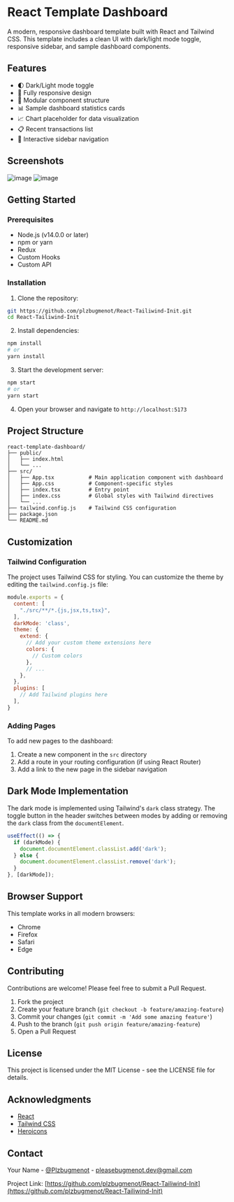 # React Template Dashboard

A modern, responsive dashboard template built with React and Tailwind CSS. This template includes a clean UI with dark/light mode toggle, responsive sidebar, and sample dashboard components.

## Features

- 🌓 Dark/Light mode toggle
- 📱 Fully responsive design
- 🧩 Modular component structure
- 📊 Sample dashboard statistics cards
- 📈 Chart placeholder for data visualization
- 📋 Recent transactions list
- 🔄 Interactive sidebar navigation

## Screenshots

![image](https://github.com/user-attachments/assets/b36ee3b1-03ff-4d6b-95f7-8dd493b2c40f)
![image](https://github.com/user-attachments/assets/6bb9d4de-da8f-490c-9665-5926fe76cfe0)


## Getting Started

### Prerequisites

- Node.js (v14.0.0 or later)
- npm or yarn
- Redux
- Custom Hooks
- Custom API

### Installation

1. Clone the repository:
```bash
git https://github.com/plzbugmenot/React-Tailiwind-Init.git
cd React-Tailiwind-Init
```

2. Install dependencies:
```bash
npm install
# or
yarn install
```

3. Start the development server:
```bash
npm start
# or
yarn start
```

4. Open your browser and navigate to `http://localhost:5173`

## Project Structure

```
react-template-dashboard/
├── public/
│   ├── index.html
│   └── ...
├── src/
│   ├── App.tsx           # Main application component with dashboard
│   ├── App.css           # Component-specific styles
│   ├── index.tsx         # Entry point
│   ├── index.css         # Global styles with Tailwind directives
│   └── ...
├── tailwind.config.js    # Tailwind CSS configuration
├── package.json
└── README.md
```

## Customization

### Tailwind Configuration

The project uses Tailwind CSS for styling. You can customize the theme by editing the `tailwind.config.js` file:

```javascript
module.exports = {
  content: [
    "./src/**/*.{js,jsx,ts,tsx}",
  ],
  darkMode: 'class',
  theme: {
    extend: {
      // Add your custom theme extensions here
      colors: {
        // Custom colors
      },
      // ...
    },
  },
  plugins: [
    // Add Tailwind plugins here
  ],
}
```

### Adding Pages

To add new pages to the dashboard:

1. Create a new component in the `src` directory
2. Add a route in your routing configuration (if using React Router)
3. Add a link to the new page in the sidebar navigation

## Dark Mode Implementation

The dark mode is implemented using Tailwind's `dark` class strategy. The toggle button in the header switches between modes by adding or removing the `dark` class from the `documentElement`.

```typescript
useEffect(() => {
  if (darkMode) {
    document.documentElement.classList.add('dark');
  } else {
    document.documentElement.classList.remove('dark');
  }
}, [darkMode]);
```

## Browser Support

This template works in all modern browsers:

- Chrome
- Firefox
- Safari
- Edge

## Contributing

Contributions are welcome! Please feel free to submit a Pull Request.

1. Fork the project
2. Create your feature branch (`git checkout -b feature/amazing-feature`)
3. Commit your changes (`git commit -m 'Add some amazing feature'`)
4. Push to the branch (`git push origin feature/amazing-feature`)
5. Open a Pull Request

## License

This project is licensed under the MIT License - see the LICENSE file for details.

## Acknowledgments

- [React](https://reactjs.org/)
- [Tailwind CSS](https://tailwindcss.com/)
- [Heroicons](https://heroicons.com/)

## Contact

Your Name - [@Plzbugmenot](https://t.me/plzbugmenot) - pleasebugmenot.dev@gmail.com

Project Link: [https://github.com/plzbugmenot/React-Tailiwind-Init](https://github.com/plzbugmenot/React-Tailiwind-Init)
